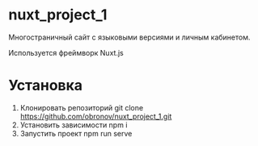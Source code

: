 # nuxt_project_1
Многостраничный сайт с языковыми версиями и личным кабинетом.

Используется фреймворк Nuxt.js

# Установка
1) Клонировать репозиторий git clone https://github.com/obronov/nuxt_project_1.git
2) Установить зависимости npm i
3) Запустить проект npm run serve
